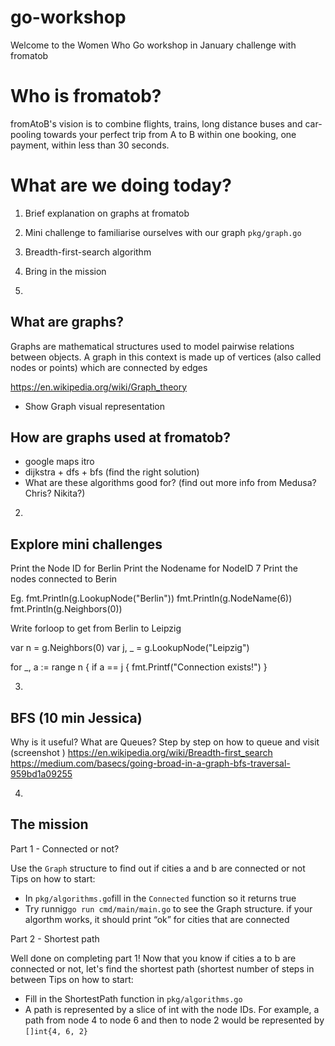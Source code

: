 # go-workshop

Welcome to the Women Who Go workshop in January challenge with fromatob

# Who is fromatob?
fromAtoB's vision is to combine flights, trains, long distance buses and car-pooling towards your perfect trip from A to B within one booking, one payment, within less than 30 seconds.

# What are we doing today?

1. Brief explanation on graphs at fromatob
2. Mini challenge to familiarise ourselves with our graph `pkg/graph.go`
3. Breadth-first-search algorithm
4. Bring in the mission

1.
## What are graphs?
Graphs are mathematical structures used to model pairwise relations between objects. A graph in this context is made up of vertices (also called nodes or points) which are connected by edges

https://en.wikipedia.org/wiki/Graph_theory

- Show Graph visual representation

## How are graphs used at fromatob?
- google maps itro
- dijkstra + dfs + bfs (find the right solution)
- What are these algorithms good for?
(find out more info from Medusa? Chris? Nikita?)

2.
## Explore mini challenges
  Print the Node ID for Berlin
  Print the Nodename for NodeID 7
  Print the nodes connected to Berin

Eg.
  fmt.Println(g.LookupNode("Berlin"))
  fmt.Println(g.NodeName(6))
  fmt.Println(g.Neighbors(0))

  Write forloop to get from Berlin to Leipzig

  var n = g.Neighbors(0)
  var j, _ = g.LookupNode("Leipzig")

  for _, a := range n {
    if a == j {
      fmt.Printf("Connection exists!")
    }

3.
## BFS (10 min Jessica)
Why is it useful?
What are Queues?
Step by step on how to queue and visit (screenshot )
https://en.wikipedia.org/wiki/Breadth-first_search
https://medium.com/basecs/going-broad-in-a-graph-bfs-traversal-959bd1a09255

4.
## The mission
Part 1 - Connected or not?

Use the `Graph` structure to find out if cities a and b are connected or not
Tips on how to start:
- In `pkg/algorithms.go`fill in the `Connected` function so it returns true
- Try runnig`go run cmd/main/main.go` to see the Graph structure. if your algorthm works, it should print “ok” for cities that are connected

Part 2 - Shortest path

Well done on completing part 1! Now that you know if cities a to b are connected or not, let's find the shortest path (shortest number of steps in between
Tips on how to start:
- Fill in the ShortestPath function in `pkg/algorithms.go`
- A path is represented by a slice of int with the node IDs. For example, a path from node 4 to node 6 and then to node 2 would be represented by `[]int{4, 6, 2}`
